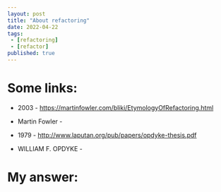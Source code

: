 ```yaml
---
layout: post
title: "About refactoring"
date: 2022-04-22
tags:
 - [refactoring]
 - [refactor]
published: true
---
```


# Some links:

- 2003 - https://martinfowler.com/bliki/EtymologyOfRefactoring.html
- Martin Fowler - 

- 1979 - http://www.laputan.org/pub/papers/opdyke-thesis.pdf
- WILLIAM F. OPDYKE - 


# My answer:

